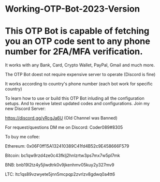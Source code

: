 # Working-OTP-Bot-2023-Version
# This OTP Bot is capable of fetching you an OTP code sent to any phone number for 2FA/MFA verification.

It works with any Bank, Card, Crypto Wallet, PayPal, Gmail and much more.

The OTP Bot doest not require expensive server to operate (Discord is fine)

It works according to country's phone number (each bot work for specific country)

To learn how to use or build this OTP Bot inluding all the configuration setups.
And to receive latest updated codes and configurations. Join my new Discord Server:

https://discord.gg/yRcgJa6U (Old Channel was Banned)

For request/questions DM me on Discord: Coder089#8305

To buy me cofee: 

  Ethereum: 0x06F0ff15A132410389C41fd4B52c9E458666F579
  
  Bitcoin: bc1qw9rzd4ze0c43fklj2hnlzrtw3ps7mx7w5pl7mk
  
  BNB: bnb19l2tz4y5jlwdtrk0v9jkenhmv05kuy2y327mv9
  
  LTC: ltc1qs89vzwyete5jnn5mcpqp2zvrlzv8gdwq0a4tt6


